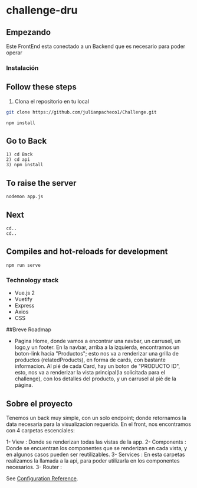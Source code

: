 # challenge-dru

## Empezando

Este FrontEnd esta conectado a un Backend que es necesario para poder operar

### Instalación

## Follow these steps

1. Clona el repositorio en tu local
   
```sh
git clone https://github.com/julianpacheco1/Challenge.git
```

```
npm install
```

## Go to Back

```
1) cd Back
2) cd api
3) npm install
```

## To raise the server

```
nodemon app.js
```
## Next
```
cd..
cd..
```

## Compiles and hot-reloads for development

```
npm run serve
```

### Technology stack

- Vue.js 2
- Vuetify
- Express
- Axios
- CSS


##Breve Roadmap

- Pagina Home, donde vamos a encontrar una navbar, un carrusel, un logo,y un footer.
En la navbar, arriba a la izquierda, encontramos un boton-link hacia "Productos"; esto nos va a renderizar una grilla de productos (relatedProducts), en forma de cards, con bastante informacion. Al pié de cada Card, hay un boton de "PRODUCTO ID", esto, nos va a renderizar la vista principal(la solicitada para el challenge), con los detalles del producto, y un carrusel al pié de la página.

## Sobre el proyecto

Tenemos un back muy simple, con un solo endpoint; donde retornamos la data necesaria para la visualizacion requerida.
En el front, nos encontramos con 4 carpetas escenciales:

1- View : Donde se renderizan todas las vistas de la app.
2- Components : Donde se encuentran los componentes que se renderizan en cada vista, y en algunos casos pueden ser reutilizables.
3- Services : En esta carpetas realizamos la llamada a la api, para poder utilizarla en los componentes necesarios.
3- Router : 

See [Configuration Reference](https://cli.vuejs.org/config/).
